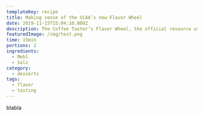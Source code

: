 ```yaml
---
templateKey: recipe
title: Making sense of the SCAA’s new Flavor Wheel
date: 2019-11-15T15:04:10.000Z
description: The Coffee Taster’s Flavor Wheel, the official resource used by coffee tasters, has been revised for the first time this year.
featuredImage: /img/test.png
time: 15min
portions: 2
ingredients:
  - Mehl
  - Salz
category:
  - desserts
tags:
  - flavor
  - tasting
---
```


blabla
